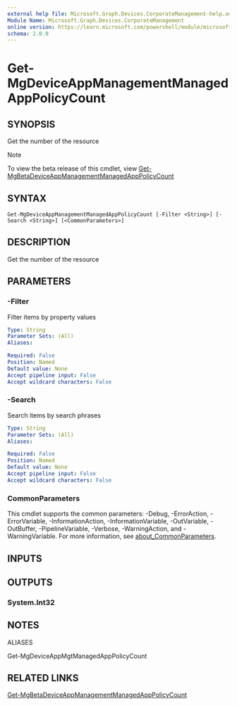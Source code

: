 ```yaml
---
external help file: Microsoft.Graph.Devices.CorporateManagement-help.xml
Module Name: Microsoft.Graph.Devices.CorporateManagement
online version: https://learn.microsoft.com/powershell/module/microsoft.graph.devices.corporatemanagement/get-mgdeviceappmanagementmanagedapppolicycount
schema: 2.0.0
---
```


# Get-MgDeviceAppManagementManagedAppPolicyCount

## SYNOPSIS
Get the number of the resource

> [!NOTE]
> To view the beta release of this cmdlet, view [Get-MgBetaDeviceAppManagementManagedAppPolicyCount](/powershell/module/Microsoft.Graph.Beta.Devices.CorporateManagement/Get-MgBetaDeviceAppManagementManagedAppPolicyCount?view=graph-powershell-beta)

## SYNTAX

```
Get-MgDeviceAppManagementManagedAppPolicyCount [-Filter <String>] [-Search <String>] [<CommonParameters>]
```

## DESCRIPTION
Get the number of the resource

## PARAMETERS

### -Filter
Filter items by property values

```yaml
Type: String
Parameter Sets: (All)
Aliases:

Required: False
Position: Named
Default value: None
Accept pipeline input: False
Accept wildcard characters: False
```

### -Search
Search items by search phrases

```yaml
Type: String
Parameter Sets: (All)
Aliases:

Required: False
Position: Named
Default value: None
Accept pipeline input: False
Accept wildcard characters: False
```

### CommonParameters
This cmdlet supports the common parameters: -Debug, -ErrorAction, -ErrorVariable, -InformationAction, -InformationVariable, -OutVariable, -OutBuffer, -PipelineVariable, -Verbose, -WarningAction, and -WarningVariable. For more information, see [about_CommonParameters](http://go.microsoft.com/fwlink/?LinkID=113216).

## INPUTS

## OUTPUTS

### System.Int32
## NOTES

ALIASES

Get-MgDeviceAppMgtManagedAppPolicyCount

## RELATED LINKS
[Get-MgBetaDeviceAppManagementManagedAppPolicyCount](/powershell/module/Microsoft.Graph.Beta.Devices.CorporateManagement/Get-MgBetaDeviceAppManagementManagedAppPolicyCount?view=graph-powershell-beta)

